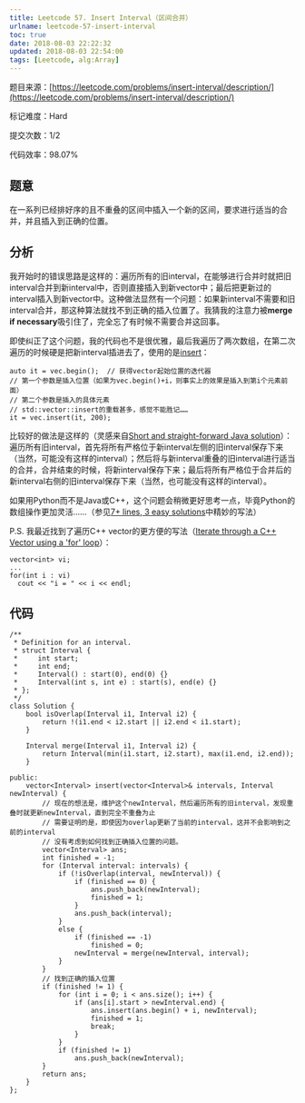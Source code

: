 ```yaml
---
title: Leetcode 57. Insert Interval（区间合并）
urlname: leetcode-57-insert-interval
toc: true
date: 2018-08-03 22:22:32
updated: 2018-08-03 22:54:00
tags: [Leetcode, alg:Array]
---
```


题目来源：[https://leetcode.com/problems/insert-interval/description/](https://leetcode.com/problems/insert-interval/description/)

标记难度：Hard

提交次数：1/2

代码效率：98.07%

## 题意

在一系列已经排好序的且不重叠的区间中插入一个新的区间，要求进行适当的合并，并且插入到正确的位置。

## 分析

我开始时的错误思路是这样的：遍历所有的旧interval，在能够进行合并时就把旧interval合并到新interval中，否则直接插入到新vector中；最后把更新过的interval插入到新vector中。这种做法显然有一个问题：如果新interval不需要和旧interval合并，那这种算法就找不到正确的插入位置了。我猜我的注意力被**merge if necessary**吸引住了，完全忘了有时候不需要合并这回事。

即使纠正了这个问题，我的代码也不是很优雅，最后我遍历了两次数组，在第二次遍历的时候硬是把新interval插进去了，使用的是[insert](https://zh.cppreference.com/w/cpp/container/vector/insert)：

```
auto it = vec.begin();  // 获得vector起始位置的迭代器
// 第一个参数是插入位置（如果为vec.begin()+i，则事实上的效果是插入到第i个元素前面）
// 第二个参数是插入的具体元素
// std::vector::insert的重载甚多，感觉不能胜记……
it = vec.insert(it, 200);
```

比较好的做法是这样的（灵感来自[Short and straight-forward Java solution](https://leetcode.com/problems/insert-interval/discuss/21602/Short-and-straight-forward-Java-solution)）：遍历所有旧interval，首先将所有严格位于新interval左侧的旧interval保存下来（当然，可能没有这样的interval）；然后将与新interval重叠的旧interval进行适当的合并，合并结束的时候，将新interval保存下来；最后将所有严格位于合并后的新interval右侧的旧interval保存下来（当然，也可能没有这样的interval）。

如果用Python而不是Java或C++，这个问题会稍微更好思考一点，毕竟Python的数组操作更加灵活……（参见[7+ lines, 3 easy solutions](https://leetcode.com/problems/insert-interval/discuss/21622/7+-lines-3-easy-solutions)中精妙的写法）

P.S. 我最近找到了遍历C++ vector的更方便的写法（[Iterate through a C++ Vector using a 'for' loop](https://stackoverflow.com/a/12702744)）：

```
vector<int> vi;
...
for(int i : vi)
  cout << "i = " << i << endl;
```

## 代码

```
/**
 * Definition for an interval.
 * struct Interval {
 *     int start;
 *     int end;
 *     Interval() : start(0), end(0) {}
 *     Interval(int s, int e) : start(s), end(e) {}
 * };
 */
class Solution {
    bool isOverlap(Interval i1, Interval i2) {
        return !(i1.end < i2.start || i2.end < i1.start);
    }

    Interval merge(Interval i1, Interval i2) {
        return Interval(min(i1.start, i2.start), max(i1.end, i2.end));
    }

public:
    vector<Interval> insert(vector<Interval>& intervals, Interval newInterval) {
        // 现在的想法是，维护这个newInterval，然后遍历所有的旧interval，发现重叠时就更新newInterval，直到完全不重叠为止
        // 需要证明的是，即使因为overlap更新了当前的interval，这并不会影响到之前的interval
        // 没有考虑到如何找到正确插入位置的问题。
        vector<Interval> ans;
        int finished = -1;
        for (Interval interval: intervals) {
            if (!isOverlap(interval, newInterval)) {
                if (finished == 0) {
                    ans.push_back(newInterval);
                    finished = 1;
                }
                ans.push_back(interval);
            }
            else {
                if (finished == -1)
                    finished = 0;
                newInterval = merge(newInterval, interval);
            }
        }
        // 找到正确的插入位置
        if (finished != 1) {
            for (int i = 0; i < ans.size(); i++) {
                if (ans[i].start > newInterval.end) {
                    ans.insert(ans.begin() + i, newInterval);
                    finished = 1;
                    break;
                }
            }
            if (finished != 1)
                ans.push_back(newInterval);
        }
        return ans;
    }
};
```
